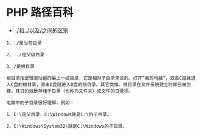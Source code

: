 # PHP 路径百科

- [./和../以及/之间的区别](https://zhidao.baidu.com/question/544197599.html)

```text
1、./是当前目录

2、../是父级目录

3、/是根目录

根目录指逻辑驱动器的最上一级目录，它是相对子目录来说的。打开“我的电脑”，双击C盘就进入C盘的根目录，双击D盘就进入D盘的根目录。其它类推。根目录在文件系统建立时即已被创建，其目的就是存储子目录（也称为文件夹）或文件的目录项。

电脑中的子目录很好理解，例如：

1、C:\是父目录，C:\Windows就是C:\的子目录。

2、C:\Windows\System32\就是C:\Windows的子目录。
```
